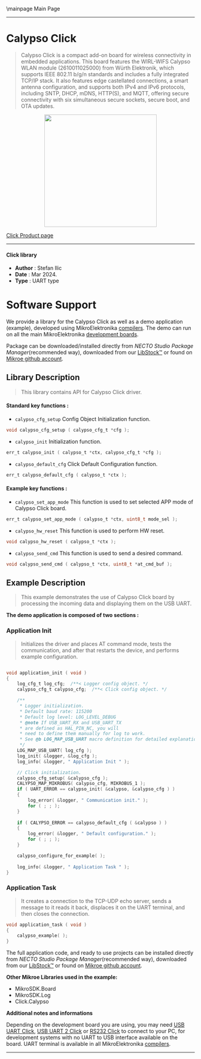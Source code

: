 \mainpage Main Page

---
# Calypso Click

> Calypso Click is a compact add-on board for wireless connectivity in embedded applications. This board features the WIRL-WIFS Calypso WLAN module (2610011025000) from Würth Elektronik, which supports IEEE 802.11 b/g/n standards and includes a fully integrated TCP/IP stack. It also features edge castellated connections, a smart antenna configuration, and supports both IPv4 and IPv6 protocols, including SNTP, DHCP, mDNS, HTTP(S), and MQTT, offering secure connectivity with six simultaneous secure sockets, secure boot, and OTA updates.

<p align="center">
  <img src="https://download.mikroe.com/images/click_for_ide/calypso_click.png" height=300px>
</p>

[Click Product page](https://www.mikroe.com/calypso-click)

---


#### Click library

- **Author**        : Stefan Ilic
- **Date**          : Mar 2024.
- **Type**          : UART type


# Software Support

We provide a library for the Calypso Click
as well as a demo application (example), developed using MikroElektronika
[compilers](https://www.mikroe.com/necto-studio).
The demo can run on all the main MikroElektronika [development boards](https://www.mikroe.com/development-boards).

Package can be downloaded/installed directly from *NECTO Studio Package Manager*(recommended way), downloaded from our [LibStock&trade;](https://libstock.mikroe.com) or found on [Mikroe github account](https://github.com/MikroElektronika/mikrosdk_click_v2/tree/master/clicks).

## Library Description

> This library contains API for Calypso Click driver.

#### Standard key functions :

- `calypso_cfg_setup` Config Object Initialization function.
```c
void calypso_cfg_setup ( calypso_cfg_t *cfg );
```

- `calypso_init` Initialization function.
```c
err_t calypso_init ( calypso_t *ctx, calypso_cfg_t *cfg );
```

- `calypso_default_cfg` Click Default Configuration function.
```c
err_t calypso_default_cfg ( calypso_t *ctx );
```

#### Example key functions :

- `calypso_set_app_mode` This function is used to set selected APP mode of Calypso Click board.
```c
err_t calypso_set_app_mode ( calypso_t *ctx, uint8_t mode_sel );
```

- `calypso_hw_reset` This function is used to perform HW reset.
```c
void calypso_hw_reset ( calypso_t *ctx );
```

- `calypso_send_cmd` This function is used to send a desired command.
```c
void calypso_send_cmd ( calypso_t *ctx, uint8_t *at_cmd_buf );
```

## Example Description

> This example demonstrates the use of Calypso Click board by processing the incoming data and displaying them on the USB UART.

**The demo application is composed of two sections :**

### Application Init

> Initializes the driver and places AT command mode, tests the communication, and after that restarts the device, and performs example configuration.

```c

void application_init ( void ) 
{
    log_cfg_t log_cfg;  /**< Logger config object. */
    calypso_cfg_t calypso_cfg;  /**< Click config object. */

    /** 
     * Logger initialization.
     * Default baud rate: 115200
     * Default log level: LOG_LEVEL_DEBUG
     * @note If USB_UART_RX and USB_UART_TX 
     * are defined as HAL_PIN_NC, you will 
     * need to define them manually for log to work. 
     * See @b LOG_MAP_USB_UART macro definition for detailed explanation.
     */
    LOG_MAP_USB_UART( log_cfg );
    log_init( &logger, &log_cfg );
    log_info( &logger, " Application Init " );

    // Click initialization.
    calypso_cfg_setup( &calypso_cfg );
    CALYPSO_MAP_MIKROBUS( calypso_cfg, MIKROBUS_1 );
    if ( UART_ERROR == calypso_init( &calypso, &calypso_cfg ) ) 
    {
        log_error( &logger, " Communication init." );
        for ( ; ; );
    }
    
    if ( CALYPSO_ERROR == calypso_default_cfg ( &calypso ) )
    {
        log_error( &logger, " Default configuration." );
        for ( ; ; );
    }

    calypso_configure_for_example( );
    
    log_info( &logger, " Application Task " );
}

```

### Application Task

> It creates a connection to the TCP-UDP echo server, sends a message to it reads it back, displaces it on the UART terminal, and then closes the connection.

```c
void application_task ( void ) 
{
    calypso_example( );
}

```


The full application code, and ready to use projects can be installed directly from *NECTO Studio Package Manager*(recommended way), downloaded from our [LibStock&trade;](https://libstock.mikroe.com) or found on [Mikroe github account](https://github.com/MikroElektronika/mikrosdk_click_v2/tree/master/clicks).

**Other Mikroe Libraries used in the example:**

- MikroSDK.Board
- MikroSDK.Log
- Click.Calypso

**Additional notes and informations**

Depending on the development board you are using, you may need
[USB UART Click](https://www.mikroe.com/usb-uart-click),
[USB UART 2 Click](https://www.mikroe.com/usb-uart-2-click) or
[RS232 Click](https://www.mikroe.com/rs232-click) to connect to your PC, for
development systems with no UART to USB interface available on the board. UART
terminal is available in all MikroElektronika
[compilers](https://shop.mikroe.com/compilers).

---
